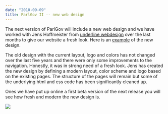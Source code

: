 ```yaml
---
date: "2010-09-09"
title: ParlGov II -- new web design
---
```


The next version of ParlGov will include a new web design and we have worked with Jens Hoffmeister from [underline webdesign](http://webdesign-underline.de/) over the last months to give our website a fresh look. Here is an [example](http://www.parlgov.org/misc/parlgov-new.html) of the new design.

The old design with the current layout, logo and colors has not changed over the last five years and there were only some improvements to the navigation. Honestly, it was in strong need of a fresh look. Jens has created the new design by defining a modern layout, color scheme and logo based on the existing pages. The structure of the pages will remain but some of the underlying html and css code has been significantly cleaned up.

Ones we have put up online a first beta version of the next release you will see how fresh and modern the new design is.

![](/images/parliament-netherlands.jpg)
